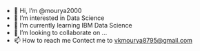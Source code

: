- 👋 Hi, I’m @mourya2000
- 👀 I’m interested in Data Science
- 🌱 I’m currently learning IBM Data Science
- 💞️ I’m looking to collaborate on ...
- 📫 How to reach me Contect me to vkmourya8795@gmail.com

<!---
mourya2000/mourya2000 is a ✨ special ✨ repository because its `README.md` (this file) appears on your GitHub profile.
You can click the Preview link to take a look at your changes.
--->
